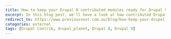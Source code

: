 ```yaml
---
title: How to keep your Drupal 8 contributed modules ready for Drupal 9
excerpt: In this blog post, we'll have a look at how contributed Drupal modules can remove the core deprecation warnings and be compatible with both Drupal 8 and Drupal 9.
redirect_to: https://www.previousnext.com.au/blog/how-keep-your-drupal-8-contributed-modules-ready-drupal-9
categories: external
tags: [Drupal Contrib, drupal_planet, Drupal 8, Drupal 9]
---
```

